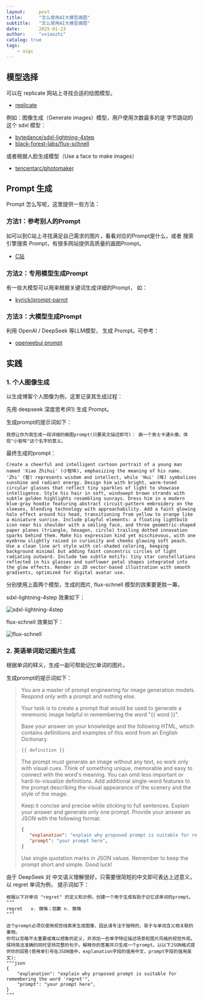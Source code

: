 ```yaml
---
layout:     post
title:      "怎么使用AI大模型画图"
subtitle:   "怎么使用AI大模型画图"
date:       2025-01-23
author:     "vxiaozhi"
catalog: true
tags:
    - aigc
---
```


## 模型选择

可以在 replicate 网站上寻找合适的绘图模型。 

-  [replicate](https://replicate.com/explore)

例如：图像生成（Generate images）模型，用户使用次数最多的是 字节跳动的这个 sdxl 模型：

- [bytedance/sdxl-lightning-4step](https://replicate.com/bytedance/sdxl-lightning-4step)
- [black-forest-labs/flux-schnell](https://replicate.com/black-forest-labs/flux-schnell)

或者根据人脸生成模型（Use a face to make images）

- [tencentarc/photomaker](https://replicate.com/tencentarc/photomaker)

## Prompt 生成

Prompt 怎么写呢，这里提供一些方法：

### 方法1：参考别人的Prompt

如可以到C站上寻找满足自己需求的图片，看看对应的Prompt是什么，或者 搜索引擎搜索 Prompt，有很多网站提供高质量的画图Prompt。

- [C站](https://civitai.com/)

### 方法2：专用模型生成Prompt

有一些大模型可以用来根据关键词生成详细的Prompt， 如：

- [kyrick/prompt-parrot](https://replicate.com/kyrick/prompt-parrot)

### 方法3：大模型生成Prompt

利用 OpenAI / DeepSeek 等LLM模型， 生成 Prompt。可参考：

- [openwebui prompt](https://openwebui.com/models/?query=prompt)

## 实践

### 1. 个人图像生成

以生成博客个人图像为例，这里记录其生成过程：

先用 deepseek 深度思考(R1) 生成 Prompt。

生成prompt的提示词如下：

```
我想让你为我生成一段详细的画图prompt(只要英文描述即可)： 画一个男士卡通头像，体现"小智晖"这个名字的意义。
```
最终生成的prompt：

```
Create a cheerful and intelligent cartoon portrait of a young man named 'Xiao Zhihui' (小智晖), emphasizing the meaning of his name. 'Zhi' (智) represents wisdom and intellect, while 'Hui' (晖) symbolizes sunshine and radiant energy. Design him with bright, warm-toned circular glasses that reflect tiny sparkles of light to showcase intelligence. Style his hair in soft, windswept brown strands with subtle golden highlights resembling sunrays. Dress him in a modern blue-gray hoodie featuring abstract circuit-pattern embroidery on the sleeves, blending technology with approachability. Add a faint glowing halo effect around his head, transitioning from yellow to orange like a miniature sunrise. Include playful elements: a floating lightbulb icon near his shoulder with a smiling face, and three geometric-shaped paper planes (triangle, hexagon, circle) trailing dotted innovation sparks behind them. Make his expression kind yet mischievous, with one eyebrow slightly raised in curiosity and cheeks glowing soft peach. Use a clean line art style with cel-shaded coloring, keeping background minimal but adding faint concentric circles of light radiating outward. Include two subtle motifs: tiny star constellations reflected in his glasses and sunflower petal shapes integrated into the glow effects. Render in 2D vector-based illustration with smooth gradients, optimized for digital avatar use.
```
分别使用上面两个模型，生成的图片, flux-schnell 模型的效果要更胜一筹。

sdxl-lightning-4step 效果如下：

![sdxl-lightning-4step](/imgs/vxiaozhi-sdxl-lightning-4step.png)


flux-schnell 效果如下：

![flux-schnell](/imgs/vxiaozhi-flux-schnell.webp)

### 2. 英语单词助记图片生成

根据单词的释义，生成一副可帮助记忆单词的图片。

生成prompt的提示词如下：

>You are a master of prompt engineering for image generation models. Respond only with a prompt and nothing else.
>
>Your task is to create a prompt that would be used to generate a mnemonic image helpful in remembering the word "{{ word }}".
>
>Base your answer on your knowledge and the following HTML, which contains definitions and examples of this word from an English Dictionary.
>```html
>{{ definition }}
>```
>
>The prompt must generate an image without any text, so work only with visual cues. Think of something unique, memorable and easy to connect with the word's meaning. You can omit less important or hard-to-visualize definitions. Add additional single-word features to the prompt describing the visual appearance of the scenery and the style of the image. 
>
>Keep it concise and precise while sticking to full sentences. Explain your answer and generate only one prompt. Provide your answer as JSON with the following format:
>```json
>{
>    "explanation": "explain why proposed prompt is suitable for remembering the word '{{ word }}'",
>    "prompt": "your prompt here",
>}
>```
>Use single quotation marks in JSON values. Remember to keep the prompt short and simple. Good luck!

由于 DeepSeek 对 中文语义理解很好，只需要很简短的中文即可表达上述意义，以 regret 单词为例， 提示词如下：

```
根据以下对单词 "regret" 的定义和示例，创建一个用于生成有助于记忆该单词的prompt。
"""
regret	 v. 懊悔；抱歉 n. 懊悔
"""

这个prompt必须仅使用视觉线索来生成图像，因此请专注于独特的、易于与单词含义相关联的事物。
你可以忽略不太重要或难以想象的定义，并添加一些单字特征描述场景和图片风格的视觉外观。保持简洁准确的同时坚持完整的句子。解释你的答案并只生成一个prompt。以以下JSON格式提供你的回答(使用单引号在JSON值中，explanation字段的值用中文，prompt字段的值用英文):
"""json
{
    "explanation": "explain why proposed prompt is suitable for remembering the word 'regret'",
    "prompt": "your prompt here",
}
"""

```

